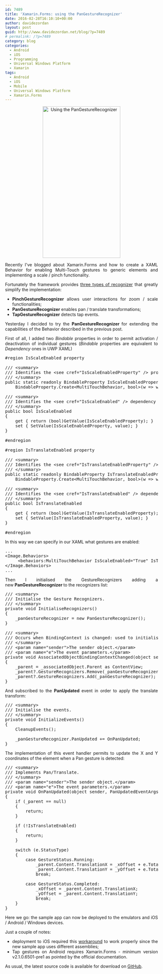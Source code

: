 ```yaml
---
id: 7489
title: 'Xamarin.Forms: using the PanGestureRecognizer'
date: 2016-02-28T16:10:10+00:00
author: davidezordan
layout: post
guid: http://www.davidezordan.net/blog/?p=7489
# permalink: /?p=7489
category: blog
categories:
  - Android
  - iOS
  - Programming
  - Universal Windows Platform
  - Xamarin
tags:
  - Android
  - iOS
  - Mobile
  - Universal Windows Platform
  - Xamarin.Forms
---
```

<p style="text-align: center;"><img class="size-medium wp-image-7904 aligncenter" src="https://davide.dev/wp-content/uploads/2016/02/Using-PanGestureRecognizer.png" alt="Using the PanGestureRecognizer" width="256" height="500"></p>

<p style="text-align: justify;">Recently I've blogged about Xamarin.Forms and&nbsp;how to create a XAML Behavior for enabling&nbsp;Multi-Touch gestures to generic elements and implementing a scale / pinch functionality.</p>

<p style="text-align: justify;">Fortunately the framework provides <a href="https://developer.xamarin.com/guides/xamarin-forms/user-interface/gestures/" target="_blank" rel="noopener noreferrer">three types of recognizer</a> that greatly simplify the implementation:</p>

<ul>
    <li style="text-align: justify;"><strong>PinchGestureRecognizer</strong> allows user interactions for zoom / scale functionalities;</li>
    <li style="text-align: justify;"><strong>PanGestureRecognizer</strong> enables pan / translate transformations;</li>
    <li style="text-align: justify;"><strong>TapGestureRecognizer</strong> detects tap events.</li>
</ul>

<p style="text-align: justify;">Yesterday I decided to try the&nbsp;<strong>PanGestureRecognizer&nbsp;</strong>for&nbsp;extending the capabilities of the Behavior described in the previous post.</p>

<p style="text-align: justify;">First of all, I added two <em>Bindable</em> properties in order to permit activation / deactivation of individual gestures (<em>Bindable</em> properties&nbsp;are equivalent to <em>Dependency</em> ones&nbsp;in UWP XAML)</p>

<pre class="lang:default decode:true" title="IsTranslateEnabled and IsScaleEnabled Bindable properties">#region IsScaleEnabled property

/// &lt;summary&gt;
/// Identifies the &lt;see cref="IsScaleEnabledProperty" /&gt; property.
/// &lt;/summary&gt;
public static readonly BindableProperty IsScaleEnabledProperty =
    BindableProperty.Create&lt;MultiTouchBehavior, bool&gt;(w =&gt; w.IsScaleEnabled, default(bool));

/// &lt;summary&gt;
/// Identifies the &lt;see cref="IsScaleEnabled" /&gt; dependency / bindable property.
/// &lt;/summary&gt;
public bool IsScaleEnabled
{
    get { return (bool)GetValue(IsScaleEnabledProperty); }
    set { SetValue(IsScaleEnabledProperty, value); }
}

#endregion

#region IsTranslateEnabled property

/// &lt;summary&gt;
/// Identifies the &lt;see cref="IsTranslateEnabledProperty" /&gt; property.
/// &lt;/summary&gt;
public static readonly BindableProperty IsTranslateEnabledProperty =
    BindableProperty.Create&lt;MultiTouchBehavior, bool&gt;(w =&gt; w.IsTranslateEnabled, default(bool));

/// &lt;summary&gt;
/// Identifies the &lt;see cref="IsTranslateEnabled" /&gt; dependency / bindable property.
/// &lt;/summary&gt;
public bool IsTranslateEnabled
{
    get { return (bool)GetValue(IsTranslateEnabledProperty); }
    set { SetValue(IsTranslateEnabledProperty, value); }
}

#endregion</pre>

<p style="text-align: justify;">In this way we can specify in our XAML what gestures are enabled:</p>

<pre class="lang:default decode:true ">...
&lt;Image.Behaviors&gt;
     &lt;behaviors:MultiTouchBehavior IsScaleEnabled="True" IsTranslateEnabled="True" /&gt;
&lt;/Image.Behaviors&gt;
...</pre>

<p style="text-align: justify;">Then I initialised the GestureRecognizers adding a new&nbsp;<strong>PanGestureRecognizer&nbsp;</strong>to the recognizers list:</p>

<pre class="lang:default decode:true ">/// &lt;summary&gt;
/// Initialise the Gesture Recognizers.
/// &lt;/summary&gt;
private void InitialiseRecognizers()
{
    _panGestureRecognizer = new PanGestureRecognizer();
}

/// &lt;summary&gt;
/// Occurs when BindingContext is changed: used to initialise the Gesture Recognizers.
/// &lt;/summary&gt;
/// &lt;param name="sender"&gt;The sender object.&lt;/param&gt;
/// &lt;param name="e"&gt;The event parameters.&lt;/param&gt;
private void AssociatedObjectBindingContextChanged(object sender, EventArgs e)
{
    _parent = _associatedObject.Parent as ContentView;
    _parent?.GestureRecognizers.Remove(_panGestureRecognizer);
    _parent?.GestureRecognizers.Add(_panGestureRecognizer);
}</pre>

<p style="text-align: justify;">And subscribed to the <strong>PanUpdated</strong> event in order to apply the translate transform:</p>

<pre class="lang:default decode:true ">/// &lt;summary&gt;
/// Initialise the events.
/// &lt;/summary&gt;
private void InitializeEvents()
{
    CleanupEvents();

    _panGestureRecognizer.PanUpdated += OnPanUpdated;
}</pre>

<p style="text-align: justify;">The implementation of this event handler permits to update the X and Y coordinates&nbsp;of the element when a Pan gesture is detected:</p>

<pre class="lang:default decode:true " title="PanUpdated event handler implementation">/// &lt;summary&gt;
/// Implements Pan/Translate.
/// &lt;/summary&gt;
/// &lt;param name="sender"&gt;The sender object.&lt;/param&gt;
/// &lt;param name="e"&gt;The event parameters.&lt;/param&gt;
private void OnPanUpdated(object sender, PanUpdatedEventArgs e)
{
    if (_parent == null)
    {
        return;
    }

    if (!IsTranslateEnabled)
    {
        return;
    }

    switch (e.StatusType)
    {
        case GestureStatus.Running:
            _parent.Content.TranslationX = _xOffset + e.TotalX;
            _parent.Content.TranslationY = _yOffset + e.TotalY;
            break;

        case GestureStatus.Completed:
            _xOffset = _parent.Content.TranslationX;
            _yOffset = _parent.Content.TranslationY;
            break;
    }
}</pre>

<p style="text-align: justify;">Here we go: the sample app can now be deployed to the emulators and iOS / Android / Windows devices.</p>

<p style="text-align: justify;">Just a couple of notes:</p>

<ul>
    <li style="text-align: justify;">deployment to iOS required this <a href="http://codeworks.it/blog/?p=242" target="_blank" rel="noopener noreferrer">workaround</a>&nbsp;to work properly since the new sample app uses different assemblies;</li>
    <li style="text-align: justify;">Tap gestures on Android requires Xamarin.Forms - minimum version v2.1.0.6501-pre1 as pointed by the official documentation.</li>
</ul>

<p style="text-align: justify;">As usual, the latest source code is available for download on&nbsp;<a href="https://github.com/davidezordan/multi-touch/" target="_blank" rel="noopener noreferrer">GitHub</a>.</p>